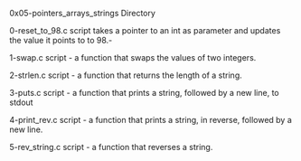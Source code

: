 0x05-pointers_arrays_strings Directory

0-reset_to_98.c script takes a pointer to an int as parameter and updates the value it points to to 98.- 

1-swap.c script - a function that swaps the values of two integers.

2-strlen.c script -  a function that returns the length of a string.

3-puts.c script - a function that prints a string, followed by a new line, to stdout

4-print_rev.c script -  a function that prints a string, in reverse, followed by a new line.

5-rev_string.c script -  a function that reverses a string.


